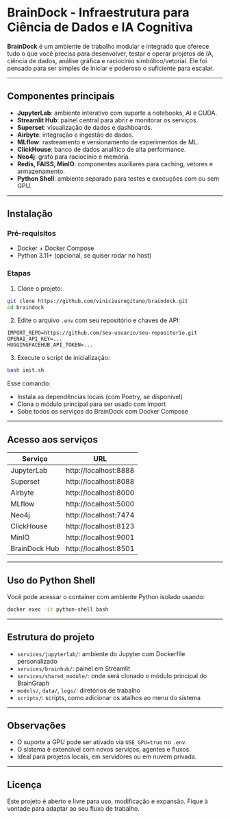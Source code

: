 # BrainDock - Infraestrutura para Ciência de Dados e IA Cognitiva

**BrainDock** é um ambiente de trabalho modular e integrado que oferece tudo o que você precisa para desenvolver, testar e operar projetos de IA, ciência de dados, análise gráfica e raciocínio simbólico/vetorial. Ele foi pensado para ser simples de iniciar e poderoso o suficiente para escalar.

---

## Componentes principais

- **JupyterLab**: ambiente interativo com suporte a notebooks, AI e CUDA.
- **Streamlit Hub**: painel central para abrir e monitorar os serviços.
- **Superset**: visualização de dados e dashboards.
- **Airbyte**: integração e ingestão de dados.
- **MLflow**: rastreamento e versionamento de experimentos de ML.
- **ClickHouse**: banco de dados analítico de alta performance.
- **Neo4j**: grafo para raciocínio e memória.
- **Redis, FAISS, MinIO**: componentes auxiliares para caching, vetores e armazenamento.
- **Python Shell**: ambiente separado para testes e execuções com ou sem GPU.

---

## Instalação

### Pré-requisitos
- Docker + Docker Compose
- Python 3.11+ (opcional, se quiser rodar no host)

### Etapas

1. Clone o projeto:

```bash
git clone https://github.com/viniciusregitano/braindock.git
cd braindock
```

2. Edite o arquivo `.env` com seu repositório e chaves de API:

```
IMPORT_REPO=https://github.com/seu-usuario/seu-repositorio.git
OPENAI_API_KEY=...
HUGGINGFACEHUB_API_TOKEN=...
```

3. Execute o script de inicialização:

```bash
bash init.sh
```

Esse comando:
- Instala as dependências locais (com Poetry, se disponível)
- Clona o módulo principal para ser usado com import
- Sobe todos os serviços do BrainDock com Docker Compose

---

## Acesso aos serviços

| Serviço       | URL                         |
|---------------|------------------------------|
| JupyterLab    | http://localhost:8888        |
| Superset      | http://localhost:8088        |
| Airbyte       | http://localhost:8000        |
| MLflow        | http://localhost:5000        |
| Neo4j         | http://localhost:7474        |
| ClickHouse    | http://localhost:8123        |
| MinIO         | http://localhost:9001        |
| BrainDock Hub | http://localhost:8501        |

---

## Uso do Python Shell

Você pode acessar o container com ambiente Python isolado usando:

```bash
docker exec -it python-shell bash
```

---

## Estrutura do projeto

- `services/jupyterlab/`: ambiente do Jupyter com Dockerfile personalizado
- `services/brainhub/`: painel em Streamlit
- `services/shared_module/`: onde será clonado o módulo principal do BrainGraph
- `models/`, `data/`, `logs/`: diretórios de trabalho
- `scripts/`: scripts, como adicionar os atalhos ao menu do sistema

---

## Observações

- O suporte a GPU pode ser ativado via `USE_GPU=true` no `.env`.
- O sistema é extensível com novos serviços, agentes e fluxos.
- Ideal para projetos locais, em servidores ou em nuvem privada.

---

## Licença

Este projeto é aberto e livre para uso, modificação e expansão. Fique à vontade para adaptar ao seu fluxo de trabalho.
